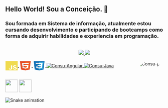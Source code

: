 ## Hello World! Sou a Conceição. 👋
### Sou formada em Sistema de informação, atualmente estou cursando desenvolvimento e participando de bootcamps como forma de adquirir habilidades e experiencia em programação.<br> 
<br>
<div align="center">
  <a href="https://github.com/conceicao-peres">
  <img height="180em" src="https://github-readme-stats.vercel.app/api?username=conceicao-peres&show_icons=true&theme=Light_high_contrast&include_all_commits=true&count_private=true"/>
  <img height="180em" src="https://github-readme-stats.vercel.app/api/top-langs/?username=conceicao-peres&layout=compact&langs_count=7&theme=Light_high_contrast"/>
</div>

  <div style="display: inline_block"><br>
  <img align="center" alt="Consu-Js" height="30" width="40" src="https://raw.githubusercontent.com/devicons/devicon/master/icons/javascript/javascript-plain.svg">
  <img align="center" alt="Consu-HTML" height="30" width="40" src="https://raw.githubusercontent.com/devicons/devicon/master/icons/html5/html5-original.svg">
  <img align="center" alt="Consu-CSS" height="30" width="40" src="https://raw.githubusercontent.com/devicons/devicon/master/icons/css3/css3-original.svg">
  <img align="center" alt="Consu-Angular" height="70" width="60" src="https://t4.ftcdn.net/jpg/02/95/03/85/240_F_295038577_yyg6PAw7aePNxEj7noPWr1RCusUTNJCC.jpg">

  <img align="center" alt="Consu-Java" height="30" width="40" src="https://cdn-icons-png.flaticon.com/128/226/226777.png">


  <img align="right" alt="Consu-pic" height="150" style="border-radius:50px;" src="https://c.tenor.com/w3APLkMuTX0AAAAC/computer-work.gif">
</div>
  
   ##

  <div> 
  
  <a href="https://www.linkedin.com/in/conceicao-peres-da-silva" target="_blank"><img height="40" width="40" src="https://cdn-icons-png.flaticon.com/128/179/179330.png" target="_blank"></a> 
  <a href="https://conceicao-peres.github.io/Portfolio-Conceicao" target="_blank"><img height="40" width="40" src="https://cdn-icons-png.flaticon.com/128/919/919847.png" target="_blank"></a> 
  

   ![Snake animation](https://github.com/conceicao-peres/conceicao-peres/blob/output/github-contribution-grid-snake.svg)

 
</div>


